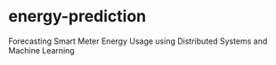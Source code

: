 # energy-prediction
Forecasting Smart Meter Energy Usage using Distributed Systems and Machine Learning
